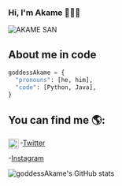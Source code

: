 ### Hi, I'm Akame 👋👨‍💻

![AKAME SAN](https://user-images.githubusercontent.com/122117784/222980495-28b2cb96-c083-42db-9afc-947cd0d4e3f0.jpg)

## About me in code
```py
goddessAkame = {
  "pronouns": [he, him],
  "code": [Python, Java],
}
```

## You can find me 🌎:

-[Twitter](https://twitter.com/mrx_unknw) <a href="https://twitter.com/mrx_unknw">
  <img align="left" alt="goddessAkame | Twitter" width="21px" src="https://raw.githubusercontent.com/anuraghazra/anuraghazra/master/assets/twitter.svg" />
</a>

-[Instagram](https://instagram.com/akame.py)


![goddessAkame's GitHub stats](https://github-readme-stats.vercel.app/api?username=goddessAkame&theme=chartreuse-dark&show_icons=true)

<!--
**goddessAkame/goddessAkame** is a ✨ _special_ ✨ repository because its `README.md` (this file) appears on your GitHub profile.

Here are some ideas to get you started:

- 🔭 I’m currently working on ...
- 🌱 I’m currently learning ...
- 👯 I’m looking to collaborate on ...
- 🤔 I’m looking for help with ...
- 💬 Ask me about ...
- 📫 How to reach me: ...
- 😄 Pronouns: ...
- ⚡ Fun fact: ...
-->
